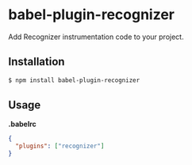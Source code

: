 # babel-plugin-recognizer

Add Recognizer instrumentation code to your project.

## Installation

```sh
$ npm install babel-plugin-recognizer
```

## Usage

**.babelrc**

```json
{
  "plugins": ["recognizer"]
}
```
